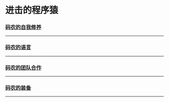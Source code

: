 进击的程序猿
============

### [码农的自我修养](coder/index)

---

### [码农的语言](program-lang/index)

---

### [码农的团队合作](teamwork/index)

---

### [码农的装备](tools/index)

---
